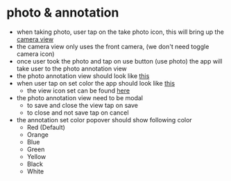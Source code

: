 photo & annotation
==================

* when taking photo, user tap on the take photo icon, this will bring up the [camera view](https://www.dropbox.com/s/xc43aopyzjtpwdf/taking-photo.png)
* the camera view only uses the front camera, (we don't need toggle camera icon)
* once user took the photo and tap on use button (use photo) the app will take user to the photo annotation view
* the photo annotation view should look like [this](http://db.tt/zGMGl2yW)
* when user tap on set color the app should look like [this](http://db.tt/S6aEVqaP)
    * the view icon set can be found [here](http://db.tt/5CpqhoOz)
* the photo annotation view need to be modal
    * to save and close the view tap on save
    * to close and not save tap on cancel
* the annotation set color popover should show following color
    * Red (Default)
    * Orange
    * Blue
    * Green
    * Yellow
    * Black
    * White 